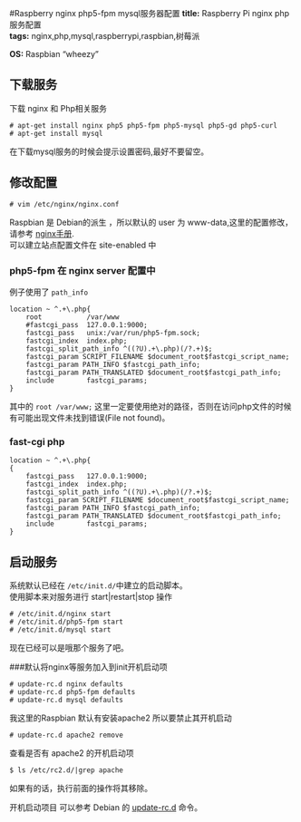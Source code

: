 #Raspberry nginx php5-fpm mysql服务器配置
**title:** Raspberry Pi nginx php服务配置  
**tags:** nginx,php,mysql,raspberrypi,raspbian,树莓派  

**OS:** Raspbian “wheezy”

## 下载服务
下载 nginx 和 Php相关服务

    # apt-get install nginx php5 php5-fpm php5-mysql php5-gd php5-curl 
    # apt-get install mysql 

在下载mysql服务的时候会提示设置密码,最好不要留空。

## 修改配置

    # vim /etc/nginx/nginx.conf

Raspbian 是 Debian的派生 ，所以默认的 user 为 www-data,这里的配置修改，请参考 [nginx手册][nginx-doc].  
可以建立站点配置文件在 site-enabled 中

### php5-fpm 在 nginx server 配置中

例子使用了 `path_info`

	location ~ ^.+\.php{
		root           /var/www
		#fastcgi_pass  127.0.0.1:9000;
		fastcgi_pass   unix:/var/run/php5-fpm.sock;
		fastcgi_index  index.php;
		fastcgi_split_path_info ^((?U).+\.php)(/?.+)$;
		fastcgi_param SCRIPT_FILENAME $document_root$fastcgi_script_name;
		fastcgi_param PATH_INFO $fastcgi_path_info;
		fastcgi_param PATH_TRANSLATED $document_root$fastcgi_path_info;
		include        fastcgi_params;
	}

其中的 `root /var/www;` 这里一定要使用绝对的路径，否则在访问php文件的时候有可能出现文件未找到错误(File not found)。

### fast-cgi php

	location ~ ^.+\.php{
    {
        fastcgi_pass   127.0.0.1:9000;
		fastcgi_index  index.php;
		fastcgi_split_path_info ^((?U).+\.php)(/?.+)$;
		fastcgi_param SCRIPT_FILENAME $document_root$fastcgi_script_name;
		fastcgi_param PATH_INFO $fastcgi_path_info;
		fastcgi_param PATH_TRANSLATED $document_root$fastcgi_path_info;
        include        fastcgi_params;
    }

## 启动服务
系统默认已经在 `/etc/init.d/`中建立的启动脚本。  
使用脚本来对服务进行 start|restart|stop 操作

    # /etc/init.d/nginx start
    # /etc/init.d/php5-fpm start
    # /etc/init.d/mysql start

现在已经可以是哦那个服务了吧。

###默认将nginx等服务加入到init开机启动项

    # update-rc.d nginx defaults
    # update-rc.d php5-fpm defaults
    # update-rc.d mysql defaults

我这里的Raspbian 默认有安装apache2 所以要禁止其开机启动
    
    # update-rc.d apache2 remove 

查看是否有 apache2 的开机启动项

    $ ls /etc/rc2.d/|grep apache

如果有的话，执行前面的操作将其移除。

开机启动项目 可以参考 Debian 的 [update-rc.d](update-rc.d) 命令。

[nginx-doc]:http://nginx.org/cn/docs/

